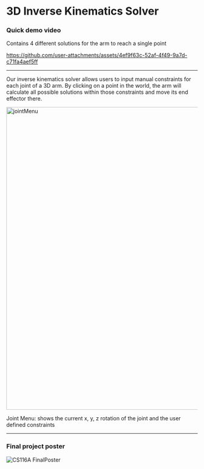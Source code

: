 # 3D Inverse Kinematics Solver

### Quick demo video
Contains 4 different solutions for the arm to reach a single point

https://github.com/user-attachments/assets/4ef9f63c-52af-4f49-9a7d-c71fa4aef5ff

---
Our inverse kinematics solver allows users to input manual constraints for each joint of a 3D arm. By clicking on a point in the world, the arm will calculate all possible solutions within those constraints and move its end effector there.

<img width="795" alt="jointMenu" src="https://github.com/user-attachments/assets/8650894e-0292-4179-a51e-ebd7a00c51e6" />

Joint Menu: shows the current x, y, z rotation of the joint and the user defined constraints

---
### Final project poster

![CS116A FinalPoster](https://github.com/user-attachments/assets/b6bc358a-e307-4403-b2b0-97749af17bc7)
